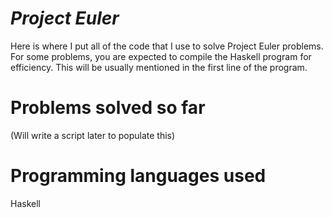 *Project Euler*
================================

Here is where I put all of the code that I use to solve Project Euler problems. For some problems, you are expected to compile the Haskell program for efficiency. This will be usually mentioned in the first line of the program. 

Problems solved so far
================================

(Will write a script later to populate this)

Programming languages used
================================

Haskell

